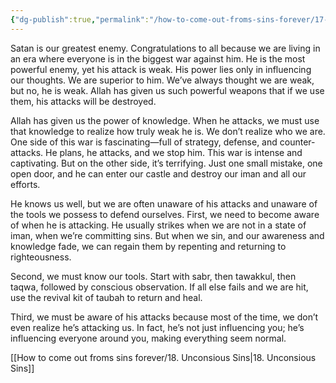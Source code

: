 ```yaml
---
{"dg-publish":true,"permalink":"/how-to-come-out-froms-sins-forever/17-satan-and-sin/","dgPassFrontmatter":true,"noteIcon":"","created":"2025-05-09T22:26:33.878+05:00","updated":"2025-05-09T23:33:44.567+05:00"}
---
```


Satan is our greatest enemy. Congratulations to all because we are living in an era where everyone is in the biggest war against him. He is the most powerful enemy, yet his attack is weak. His power lies only in influencing our thoughts. We are superior to him. We’ve always thought we are weak, but no, he is weak. Allah has given us such powerful weapons that if we use them, his attacks will be destroyed.

Allah has given us the power of knowledge. When he attacks, we must use that knowledge to realize how truly weak he is. We don’t realize who we are. One side of this war is fascinating—full of strategy, defense, and counter-attacks. He plans, he attacks, and we stop him. This war is intense and captivating. But on the other side, it’s terrifying. Just one small mistake, one open door, and he can enter our castle and destroy our iman and all our efforts.

He knows us well, but we are often unaware of his attacks and unaware of the tools we possess to defend ourselves. First, we need to become aware of when he is attacking. He usually strikes when we are not in a state of iman, when we’re committing sins. But when we sin, and our awareness and knowledge fade, we can regain them by repenting and returning to righteousness.

Second, we must know our tools. Start with sabr, then tawakkul, then taqwa, followed by conscious observation. If all else fails and we are hit, use the revival kit of taubah to return and heal.

Third, we must be aware of his attacks because most of the time, we don’t even realize he’s attacking us. In fact, he’s not just influencing you; he’s influencing everyone around you, making everything seem normal.

[[How to come out froms sins forever/18. Unconsious Sins\|18. Unconsious Sins]]

